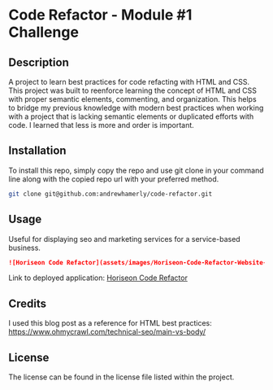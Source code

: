 # Code Refactor - Module #1 Challenge

## Description

A project to learn best practices for code refacting with HTML and CSS. This project was built to reenforce learning the concept of HTML and CSS with proper semantic elements, commenting, and organization. This helps to bridge my previous knowledge with modern best practices when working with a project that is lacking semantic elements or duplicated efforts with code. I learned that less is more and order is important.

## Installation

To install this repo, simply copy the repo and use git clone in your command line along with the copied repo url with your preferred method.

```bash
git clone git@github.com:andrewhamerly/code-refactor.git
```

## Usage

Useful for displaying seo and marketing services for a service-based business.

```md
![Horiseon Code Refactor](assets/images/Horiseon-Code-Refactor-Website-Example.png)
```

Link to deployed application:
[Horiseon Code Refactor](https://andrewhamerly.github.io/code-refactor/)

## Credits

I used this blog post as a reference for HTML best practices: https://www.ohmycrawl.com/technical-seo/main-vs-body/

## License

The license can be found in the license file listed within the project.
